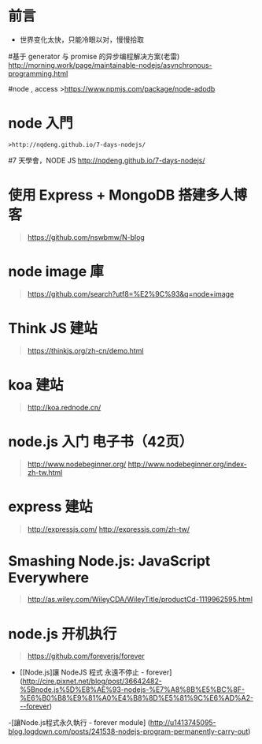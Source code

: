 


# 前言 #

- 世界变化太快，只能冷眼以对，慢慢拾取


#基于 generator 与 promise 的异步编程解决方案(老雷)
http://morning.work/page/maintainable-nodejs/asynchronous-programming.html


#node , access
    >https://www.npmjs.com/package/node-adodb



# node 入門 
    >http://nqdeng.github.io/7-days-nodejs/

#7 天學會，NODE JS
http://nqdeng.github.io/7-days-nodejs/


# 使用 Express + MongoDB 搭建多人博客
> https://github.com/nswbmw/N-blog

# node image 庫
> https://github.com/search?utf8=%E2%9C%93&q=node+image

# Think JS 建站
> https://thinkjs.org/zh-cn/demo.html

# koa 建站
> http://koa.rednode.cn/

# node.js 入门 电子书（42页）
> http://www.nodebeginner.org/
> http://www.nodebeginner.org/index-zh-tw.html

# express 建站
> http://expressjs.com/
> http://expressjs.com/zh-tw/

# Smashing Node.js: JavaScript Everywhere
> http://as.wiley.com/WileyCDA/WileyTitle/productCd-1119962595.html


# node.js 开机执行

> https://github.com/foreverjs/forever

- [[Node.js]讓 NodeJS 程式 永遠不停止 - forever] (http://cire.pixnet.net/blog/post/36642482-%5Bnode.js%5D%E8%AE%93-nodejs-%E7%A8%8B%E5%BC%8F-%E6%B0%B8%E9%81%A0%E4%B8%8D%E5%81%9C%E6%AD%A2---forever)


-[讓Node.js程式永久執行 - forever module] (http://u1413745095-blog.logdown.com/posts/241538-nodejs-program-permanently-carry-out)




